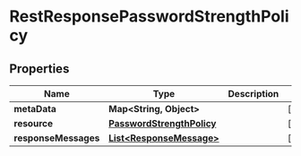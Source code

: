 # RestResponsePasswordStrengthPolicy

## Properties
Name | Type | Description | Notes
------------ | ------------- | ------------- | -------------
**metaData** | **Map&lt;String, Object&gt;** |  |  [optional]
**resource** | [**PasswordStrengthPolicy**](PasswordStrengthPolicy.md) |  |  [optional]
**responseMessages** | [**List&lt;ResponseMessage&gt;**](ResponseMessage.md) |  |  [optional]
